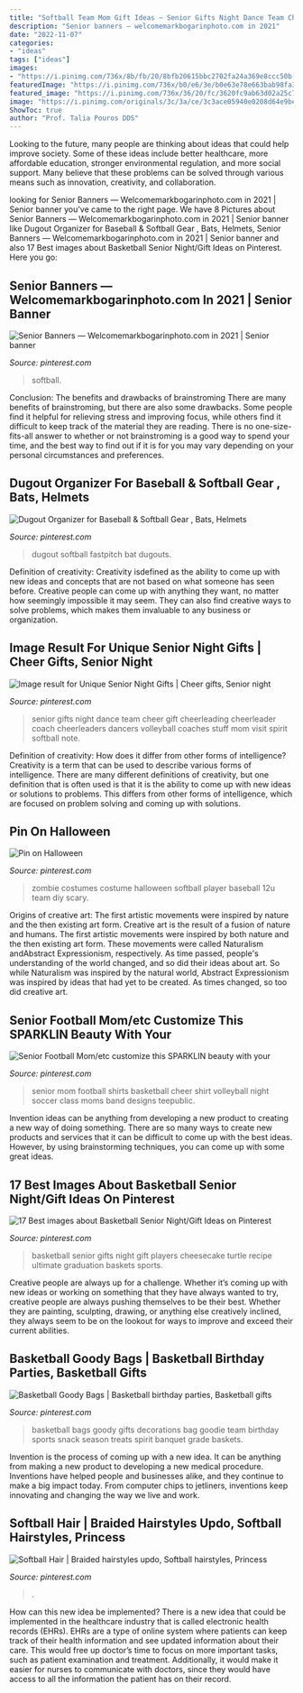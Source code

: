 ```yaml
---
title: "Softball Team Mom Gift Ideas ~ Senior Gifts Night Dance Team Cheer Gift Cheerleading Cheerleader Coach Cheerleaders Dancers Volleyball Coaches Stuff Mom Visit Spirit Softball Note"
description: "Senior banners — welcomemarkbogarinphoto.com in 2021"
date: "2022-11-07"
categories:
- "ideas"
tags: ["ideas"]
images:
- "https://i.pinimg.com/736x/8b/fb/20/8bfb20615bbc2702fa24a369e8ccc50b--sports-goodie-bags-basketball-basketball-treats.jpg"
featuredImage: "https://i.pinimg.com/736x/b0/e6/3e/b0e63e78e663bab98fa34fe5629f769e.jpg"
featured_image: "https://i.pinimg.com/736x/36/20/fc/3620fc9ab63d02a25c7226c91e5b3004.jpg"
image: "https://i.pinimg.com/originals/3c/3a/ce/3c3ace05940e0208d64e9befe86de468.jpg"
ShowToc: true
author: "Prof. Talia Pouros DDS"
---
```



Looking to the future, many people are thinking about ideas that could help improve society. Some of these ideas include better healthcare, more affordable education, stronger environmental regulation, and more social support. Many believe that these problems can be solved through various means such as innovation, creativity, and collaboration.

	

		
looking for Senior Banners — Welcomemarkbogarinphoto.com in 2021 | Senior banner you've came to the right page. We have 8 Pictures about Senior Banners — Welcomemarkbogarinphoto.com in 2021 | Senior banner like Dugout Organizer for Baseball &amp; Softball Gear , Bats, Helmets, Senior Banners — Welcomemarkbogarinphoto.com in 2021 | Senior banner and also 17 Best images about Basketball Senior Night/Gift Ideas on Pinterest. Here you go:
		
    
## Senior Banners — Welcomemarkbogarinphoto.com In 2021 | Senior Banner

<img loading=lazy src="https://i.pinimg.com/736x/bb/3b/dc/bb3bdcbf93e96e11bcacf26bd468667b.jpg" onerror="this.onerror=null;this.src='https://tse1.mm.bing.net/th?id=OIP.uXO4olwFZab4fCNOeW3IaAHaJ3&amp;pid=15.1';" alt="Senior Banners — Welcomemarkbogarinphoto.com in 2021 | Senior banner">

_Source: pinterest.com_

>softball. 

	

Conclusion: The benefits and drawbacks of brainstroming
There are many benefits of brainstroming, but there are also some drawbacks. Some people find it helpful for relieving stress and improving focus, while others find it difficult to keep track of the material they are reading. There is no one-size-fits-all answer to whether or not brainstroming is a good way to spend your time, and the best way to find out if it is for you may vary depending on your personal circumstances and preferences.

    
## Dugout Organizer For Baseball &amp; Softball Gear , Bats, Helmets

<img loading=lazy src="https://i.pinimg.com/736x/09/c4/4d/09c44d6c9e121d3df671c9c33f818b6b.jpg" onerror="this.onerror=null;this.src='https://tse2.mm.bing.net/th?id=OIP.n7ZYTYcjEF3gaS5yTkfoDwHaLH&amp;pid=15.1';" alt="Dugout Organizer for Baseball &amp; Softball Gear , Bats, Helmets">

_Source: pinterest.com_

>dugout softball fastpitch bat dugouts. 

	

Definition of creativity:
Creativity isdefined as the ability to come up with new ideas and concepts that are not based on what someone has seen before. Creative people can come up with anything they want, no matter how seemingly impossible it may seem. They can also find creative ways to solve problems, which makes them invaluable to any business or organization.

    
## Image Result For Unique Senior Night Gifts | Cheer Gifts, Senior Night

<img loading=lazy src="https://i.pinimg.com/736x/b0/e6/3e/b0e63e78e663bab98fa34fe5629f769e.jpg" onerror="this.onerror=null;this.src='https://tse4.mm.bing.net/th?id=OIP.CRrm-RGpmFN9ISFCjgjD0wHaJ5&amp;pid=15.1';" alt="Image result for Unique Senior Night Gifts | Cheer gifts, Senior night">

_Source: pinterest.com_

>senior gifts night dance team cheer gift cheerleading cheerleader coach cheerleaders dancers volleyball coaches stuff mom visit spirit softball note. 

	

Definition of creativity: How does it differ from other forms of intelligence?
Creativity is a term that can be used to describe various forms of intelligence. There are many different definitions of creativity, but one definition that is often used is that it is the ability to come up with new ideas or solutions to problems. This differs from other forms of intelligence, which are focused on problem solving and coming up with solutions.

    
## Pin On Halloween

<img loading=lazy src="https://i.pinimg.com/736x/5b/62/6d/5b626d79a271efd1787f0923d26c7692.jpg" onerror="this.onerror=null;this.src='https://tse1.mm.bing.net/th?id=OIP.-fWZMx4JR2CkOgKddO_9VwHaKu&amp;pid=15.1';" alt="Pin on Halloween">

_Source: pinterest.com_

>zombie costumes costume halloween softball player baseball 12u team diy scary. 

	

Origins of creative art: The first artistic movements were inspired by nature and the then existing art form.
Creative art is the result of a fusion of nature and humans. The first artistic movements were inspired by both nature and the then existing art form. These movements were called Naturalism andAbstract Expressionism, respectively. As time passed, people's understanding of the world changed, and so did their ideas about art. So while Naturalism was inspired by the natural world, Abstract Expressionism was inspired by ideas that had yet to be created. As times changed, so too did creative art.

    
## Senior Football Mom/etc Customize This SPARKLIN Beauty With Your

<img loading=lazy src="https://i.pinimg.com/originals/3c/3a/ce/3c3ace05940e0208d64e9befe86de468.jpg" onerror="this.onerror=null;this.src='https://tse3.mm.bing.net/th?id=OIP.LnElvoOGje3BUEJ25uKd0AHaKX&amp;pid=15.1';" alt="Senior Football Mom/etc customize this SPARKLIN beauty with your">

_Source: pinterest.com_

>senior mom football shirts basketball cheer shirt volleyball night soccer class moms band designs teepublic. 

	

Invention ideas can be anything from developing a new product to creating a new way of doing something. There are so many ways to create new products and services that it can be difficult to come up with the best ideas. However, by using brainstorming techniques, you can come up with some great ideas.

    
## 17 Best Images About Basketball Senior Night/Gift Ideas On Pinterest

<img loading=lazy src="https://s-media-cache-ak0.pinimg.com/736x/0b/d6/d7/0bd6d71025c9aa9c115c06f8a07c5af7.jpg" onerror="this.onerror=null;this.src='https://tse4.mm.bing.net/th?id=OIP.krHCk8hYo4y-6o1XO5OwdQHaJ3&amp;pid=15.1';" alt="17 Best images about Basketball Senior Night/Gift Ideas on Pinterest">

_Source: pinterest.com_

>basketball senior gifts night gift players cheesecake turtle recipe ultimate graduation baskets sports. 

	

Creative people are always up for a challenge. Whether it’s coming up with new ideas or working on something that they have always wanted to try, creative people are always pushing themselves to be their best. Whether they are painting, sculpting, drawing, or anything else creatively inclined, they always seem to be on the lookout for ways to improve and exceed their current abilities.

    
## Basketball Goody Bags | Basketball Birthday Parties, Basketball Gifts

<img loading=lazy src="https://i.pinimg.com/736x/8b/fb/20/8bfb20615bbc2702fa24a369e8ccc50b--sports-goodie-bags-basketball-basketball-treats.jpg" onerror="this.onerror=null;this.src='https://tse1.mm.bing.net/th?id=OIP.G9xDSrv6ireOZO93JYDqwwHaHa&amp;pid=15.1';" alt="Basketball Goody Bags | Basketball birthday parties, Basketball gifts">

_Source: pinterest.com_

>basketball bags goody gifts decorations bag goodie team birthday sports snack season treats spirit banquet grade baskets. 

	

Invention is the process of coming up with a new idea. It can be anything from making a new product to developing a new medical procedure. Inventions have helped people and businesses alike, and they continue to make a big impact today. From computer chips to jetliners, inventions keep innovating and changing the way we live and work.

    
## Softball Hair | Braided Hairstyles Updo, Softball Hairstyles, Princess

<img loading=lazy src="https://i.pinimg.com/736x/36/20/fc/3620fc9ab63d02a25c7226c91e5b3004.jpg" onerror="this.onerror=null;this.src='https://tse2.mm.bing.net/th?id=OIP.R2BPIGGKXpObCYq0Ilnk_gHaJ3&amp;pid=15.1';" alt="Softball Hair | Braided hairstyles updo, Softball hairstyles, Princess">

_Source: pinterest.com_

>. 

	

How can this new idea be implemented?
There is a new idea that could be implemented in the healthcare industry that is called electronic health records (EHRs). EHRs are a type of online system where patients can keep track of their health information and see updated information about their care. This would free up doctor’s time to focus on more important tasks, such as patient examination and treatment. Additionally, it would make it easier for nurses to communicate with doctors, since they would have access to all the information the patient has on their record.

